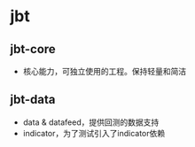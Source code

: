 # jbt
## jbt-core
- 核心能力，可独立使用的工程。保持轻量和简洁
## jbt-data
- data & datafeed，提供回测的数据支持
- indicator，为了测试引入了indicator依赖
